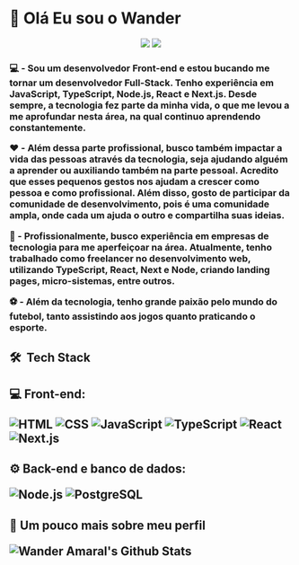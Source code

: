 <h1> 👋 Olá Eu sou o Wander  </h1>

<p align='center'>
<a href='mailto:wanderamaral013@gmail.com' ><img src='https://img.shields.io/badge/-wanderamaral013@gmail.com-D14836?style=flat-square&logo=Gmail&logoColor=white' /></a>
<a href='https://www.linkedin.com/in/wander-amaral-51762318a/'><img src='https://img.shields.io/badge/Wander%20Amaral%20-0077B5?style=flat-square&logo=Linkedin&logoColor=white'/></a>
</p>

<h3>

:computer: - Sou um desenvolvedor Front-end e estou bucando me tornar um desenvolvedor Full-Stack. Tenho experiência em JavaScript, TypeScript, Node.js, React e Next.js. Desde sempre, a tecnologia fez parte da minha vida, o que me levou a me aprofundar nesta área, na qual continuo aprendendo constantemente.

:heart:  - Além dessa parte profissional, busco também impactar a vida das pessoas através da tecnologia, seja ajudando alguém a aprender ou auxiliando também na parte pessoal. Acredito que esses pequenos gestos nos ajudam a crescer como pessoa e como profissional. Além disso, gosto de participar da comunidade de desenvolvimento, pois é uma comunidade ampla, onde cada um ajuda o outro e compartilha suas ideias.

:rocket: - Profissionalmente, busco experiência em empresas de tecnologia para me aperfeiçoar na área. Atualmente, tenho trabalhado como freelancer no desenvolvimento web, utilizando TypeScript, React, Next e Node, criando landing pages, micro-sistemas, entre outros.

:soccer: - Além da tecnologia, tenho grande paixão pelo mundo do futebol, tanto assistindo aos jogos quanto praticando o esporte.

</h3>

<h2>

:hammer_and_wrench: &nbsp;Tech Stack</h2>

<h2>

:computer: Front-end:

![HTML](https://img.shields.io/badge/-HMTL-333333?style=flat&logo=HTML5)
![CSS](https://img.shields.io/badge/-CSS-333333?style=flat&logo=CSS3&logoColor=1572b6)
![JavaScript](https://img.shields.io/badge/-JavaScript-333333?style=flat&logo=JavaScript)
![TypeScript](https://img.shields.io/badge/-TypeScript-333333?style=flat&logo=TypeScript)
![React](https://img.shields.io/badge/-React-333333?style=flat&logo=React)
![Next.js](https://img.shields.io/badge/-Next.js-333333?style=flat&logo=nextdotjs&logoColor=white)

</h2>

<h2>

:gear: Back-end e banco de dados:

![Node.js](https://img.shields.io/badge/-Node.js-333333?style=flat&logo=node.js)
![PostgreSQL](https://img.shields.io/badge/-PostgreSQL-333333?style=flat&logo=postgresql)

</h2>

<h2>

:rocket: Um pouco mais sobre meu perfil

![Wander Amaral's Github Stats](https://github-readme-stats.vercel.app/api?username=wanderamaral&show_icons=true&theme=dracula)

</h2>
